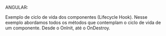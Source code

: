 ANGULAR:

Exemplo de ciclo de vida dos componentes (Lifecycle Hook). Nesse exemplo abordamos todos os métodos que contemplam o ciclo de vida de um componente. Desde o OnInit, até o OnDestroy.
